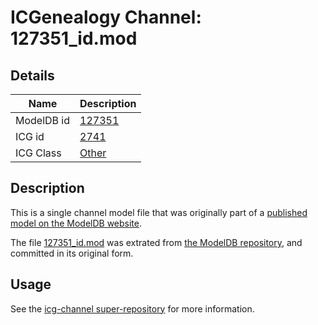 # ICGenealogy Channel: 127351\_id.mod

## Details

Name | Description
---- | -----------
ModelDB id | [127351](http://senselab.med.yale.edu/ModelDB/ShowModel.cshtml?model=127351)
ICG id | [2741](http://icg.neurotheory.ox.ac.uk/channels/other/2741)
ICG Class | [Other](http://icg.neurotheory.ox.ac.uk/channels/other)

## Description

This is a single channel model file that was originally part of a [published model on the ModelDB website](http://senselab.med.yale.edu/mModelDB/ShowModel.cshtml?model=127351).

The file [127351\_id.mod](127351_id.mod) was extrated from [the ModelDB repository](http://senselab.med.yale.edu/ModelDB/ShowModel.cshtml?model=127351), and committed in its original form.

## Usage

See the [icg-channel super-repository](https://github.com/icgenealogy/icg-channels) for more information.